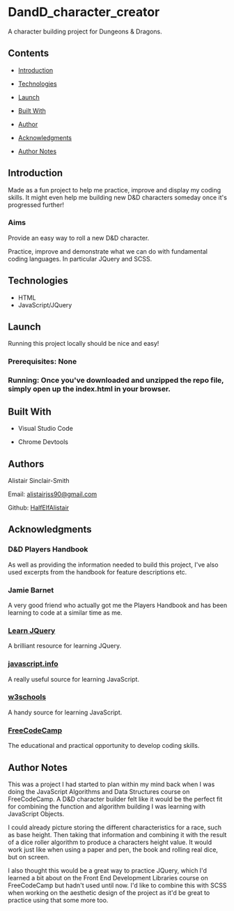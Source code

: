 # DandD_character_creator

A character building project for Dungeons & Dragons.

## Contents

- [Introduction](#Introduction)

- [Technologies](#Technologies)

- [Launch](#Launch)

- [Built With](#Built-With)

- [Author](#Author)

- [Acknowledgments](#Acknowledgments)

- [Author Notes](#Author-Notes)


## Introduction

Made as a fun project to help me practice, improve and display my coding skills. It might even help me building new D&D characters someday once it's progressed further!

### Aims

Provide an easy way to roll a new D&D character.

Practice, improve and demonstrate what we can do with fundamental coding languages. In particular JQuery and SCSS.

## Technologies

- HTML
- JavaScript/JQuery

## Launch

Running this project locally should be nice and easy!

### Prerequisites: None

### Running: Once you've downloaded and unzipped the repo file, simply open up the index.html in your browser.


## Built With

- Visual Studio Code

- Chrome Devtools

## Authors

Alistair Sinclair-Smith

Email: [alistairjss90@gmail.com](alistairjss90@gmail.com)

Github: [HalfElfAlistair](https://github.com/HalfElfAlistair)


## Acknowledgments

### D&D Players Handbook
As well as providing the information needed to build this project, I've also used excerpts from the handbook for feature descriptions etc.

### Jamie Barnet
A very good friend who actually got me the Players Handbook and has been learning to code at a similar time as me.

### [Learn JQuery](https://learn.jquery.com/)
A brilliant resource for learning JQuery.

### [javascript.info](https://javascript.info/)
A really useful source for learning JavaScript.

### [w3schools](https://www.w3schools.com/)
A handy source for learning JavaScript.

### [FreeCodeCamp](https://www.freecodecamp.org/)
The educational and practical opportunity to develop coding skills.


## Author Notes

This was a project I had started to plan within my mind back when I was doing the JavaScript Algorithms and Data Structures course on FreeCodeCamp. A D&D character builder felt like it would be the perfect fit for combining the function and algorithm building I was learning with JavaScript Objects.

I could already picture storing the different characteristics for a race, such as base height. Then taking that information and combining it with the result of a dice roller algorithm to produce a characters height value. It would work just like when using a paper and pen, the book and rolling real dice, but on screen.

I also thought this would be a great way to practice JQuery, which I'd learned a bit about on the Front End Development Libraries course on FreeCodeCamp but hadn't used until now. I'd like to combine this with SCSS when working on the aesthetic design of the project as it'd be great to practice using that some more too.
